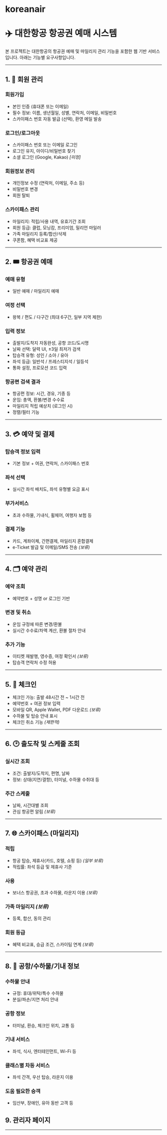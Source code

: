 # koreanair
# ✈️ 대한항공 항공권 예매 시스템

본 프로젝트는 대한항공의 항공권 예매 및 마일리지 관리 기능을 포함한 웹 기반 서비스입니다. 아래는 기능별 요구사항입니다.

---

## 1. 👤 회원 관리

### 회원가입
- 본인 인증 (휴대폰 또는 이메일)
- 필수 정보: 이름, 생년월일, 성별, 연락처, 이메일, 비밀번호
- 스카이패스 번호 자동 발급 (선택), 환영 메일 발송

### 로그인/로그아웃
- 스카이패스 번호 또는 이메일 로그인
- 로그인 유지, 아이디/비밀번호 찾기
- 소셜 로그인 (Google, Kakao) *[미정]*

### 회원정보 관리
- 개인정보 수정 (연락처, 이메일, 주소 등)
- 비밀번호 변경
- 회원 탈퇴

### 스카이패스 관리
- 마일리지: 적립/사용 내역, 유효기간 조회
- 회원 등급: 클럽, 모닝캄, 프리미엄, 밀리언 마일러
- 가족 마일리지 등록/합산/삭제
- 쿠폰함, 혜택 비교표 제공

---

## 2. 🎟 항공권 예매

### 예매 유형
- 일반 예매 / 마일리지 예매

### 여정 선택
- 왕복 / 편도 / 다구간 (최대 6구간, 일부 지역 제한)

### 입력 정보
- 출발지/도착지 자동완성, 공항 코드/도시명
- 날짜 선택: 달력 UI, ±3일 최저가 검색
- 탑승객 유형: 성인 / 소아 / 유아
- 좌석 등급: 일반석 / 프레스티지석 / 일등석
- 통화 설정, 프로모션 코드 입력

### 항공편 검색 결과
- 항공편 정보: 시간, 경유, 기종 등
- 운임: 총액, 환불/변경 수수료
- 마일리지 적립 예상치 (로그인 시)
- 정렬/필터 기능

---

## 3. 💳 예약 및 결제

### 탑승객 정보 입력
- 기본 정보 + 여권, 연락처, 스카이패스 번호

### 좌석 선택
- 실시간 좌석 배치도, 좌석 유형별 요금 표시

### 부가서비스
- 초과 수하물, 기내식, 휠체어, 여행자 보험 등

### 결제 기능
- 카드, 계좌이체, 간편결제, 마일리지 혼합결제
- e-Ticket 발급 및 이메일/SMS 전송 *(보류)*

---

## 4. 🗂 예약 관리

### 예약 조회
- 예약번호 + 성명 or 로그인 기반

### 변경 및 취소
- 운임 규정에 따른 변경/환불
- 실시간 수수료/차액 계산, 환불 절차 안내

### 추가 기능
- 이티켓 재발행, 영수증, 여정 확인서 *(보류)*
- 탑승객 연락처 수정 허용

---

## 5. 🛄 체크인

- 체크인 가능: 출발 48시간 전 ~ 1시간 전
- 예약번호 + 여권 정보 입력
- 모바일 QR, Apple Wallet, PDF 다운로드 *(보류)*
- 수하물 및 탑승 안내 표시
- 체크인 취소 기능 *(제한적)*

---

## 6. 🕑 출도착 및 스케줄 조회

### 실시간 조회
- 조건: 출발지/도착지, 편명, 날짜
- 정보: 상태(지연/결항), 터미널, 수하물 수취대 등

### 주간 스케줄
- 날짜, 시간대별 조회
- 관심 항공편 알림 *(보류)*

---

## 7. 🌐 스카이패스 (마일리지)

### 적립
- 항공 탑승, 제휴사(카드, 호텔, 쇼핑 등) *(일부 보류)*
- 적립률: 좌석 등급 및 제휴사 기준

### 사용
- 보너스 항공권, 초과 수하물, 라운지 이용 *(보류)*

### 가족 마일리지 *(보류)*
- 등록, 합산, 동의 관리

### 회원 등급
- 혜택 비교표, 승급 조건, 스카이팀 연계 *(보류)*

---

## 8. 🧳 공항/수하물/기내 정보

### 수하물 안내
- 규정: 휴대/위탁/특수 수하물
- 분실/파손/지연 처리 안내

### 공항 정보
- 터미널, 환승, 체크인 위치, 교통 등

### 기내 서비스
- 좌석, 식사, 엔터테인먼트, Wi-Fi 등

### 클래스별 차등 서비스
- 좌석 간격, 우선 탑승, 라운지 이용

### 도움 필요한 승객
- 임산부, 장애인, 유아 동반 고객 등

## 9.   관리자 페이지
---


